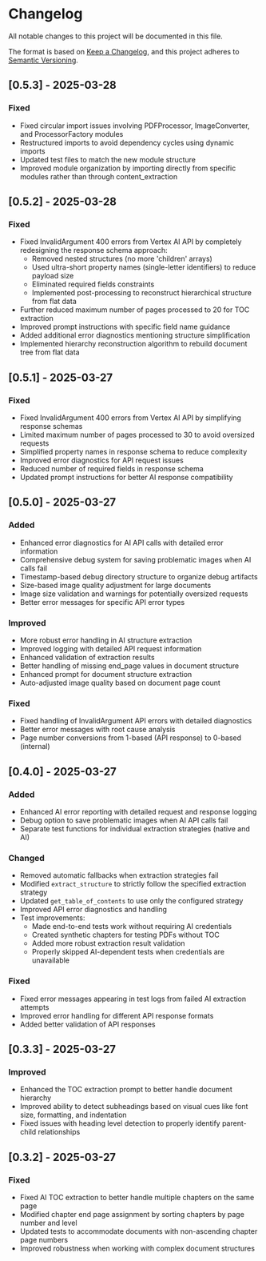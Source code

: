 # Changelog

All notable changes to this project will be documented in this file.

The format is based on [Keep a Changelog](https://keepachangelog.com/en/1.0.0/),
and this project adheres to [Semantic Versioning](https://semver.org/spec/v2.0.0.html).

## [0.5.3] - 2025-03-28

### Fixed

- Fixed circular import issues involving PDFProcessor, ImageConverter, and ProcessorFactory modules
- Restructured imports to avoid dependency cycles using dynamic imports
- Updated test files to match the new module structure
- Improved module organization by importing directly from specific modules rather than through content_extraction

## [0.5.2] - 2025-03-28

### Fixed

- Fixed InvalidArgument 400 errors from Vertex AI API by completely redesigning the response schema approach:
  - Removed nested structures (no more 'children' arrays)
  - Used ultra-short property names (single-letter identifiers) to reduce payload size
  - Eliminated required fields constraints
  - Implemented post-processing to reconstruct hierarchical structure from flat data
- Further reduced maximum number of pages processed to 20 for TOC extraction
- Improved prompt instructions with specific field name guidance
- Added additional error diagnostics mentioning structure simplification
- Implemented hierarchy reconstruction algorithm to rebuild document tree from flat data

## [0.5.1] - 2025-03-27

### Fixed

- Fixed InvalidArgument 400 errors from Vertex AI API by simplifying response schemas
- Limited maximum number of pages processed to 30 to avoid oversized requests
- Simplified property names in response schema to reduce complexity
- Improved error diagnostics for API request issues
- Reduced number of required fields in response schema
- Updated prompt instructions for better AI response compatibility

## [0.5.0] - 2025-03-27

### Added

- Enhanced error diagnostics for AI API calls with detailed error information
- Comprehensive debug system for saving problematic images when AI calls fail
- Timestamp-based debug directory structure to organize debug artifacts
- Size-based image quality adjustment for large documents
- Image size validation and warnings for potentially oversized requests
- Better error messages for specific API error types

### Improved

- More robust error handling in AI structure extraction
- Improved logging with detailed API request information
- Enhanced validation of extraction results
- Better handling of missing end_page values in document structure
- Enhanced prompt for document structure extraction
- Auto-adjusted image quality based on document page count

### Fixed

- Fixed handling of InvalidArgument API errors with detailed diagnostics
- Better error messages with root cause analysis
- Page number conversions from 1-based (API response) to 0-based (internal)

## [0.4.0] - 2025-03-27

### Added

- Enhanced AI error reporting with detailed request and response logging
- Debug option to save problematic images when AI API calls fail
- Separate test functions for individual extraction strategies (native and AI)

### Changed

- Removed automatic fallbacks when extraction strategies fail
- Modified `extract_structure` to strictly follow the specified extraction strategy
- Updated `get_table_of_contents` to use only the configured strategy
- Improved API error diagnostics and handling
- Test improvements:
  - Made end-to-end tests work without requiring AI credentials
  - Created synthetic chapters for testing PDFs without TOC
  - Added more robust extraction result validation
  - Properly skipped AI-dependent tests when credentials are unavailable

### Fixed

- Fixed error messages appearing in test logs from failed AI extraction attempts
- Improved error handling for different API response formats
- Added better validation of API responses

## [0.3.3] - 2025-03-27

### Improved

- Enhanced the TOC extraction prompt to better handle document hierarchy
- Improved ability to detect subheadings based on visual cues like font size, formatting, and indentation
- Fixed issues with heading level detection to properly identify parent-child relationships

## [0.3.2] - 2025-03-27

### Fixed

- Fixed AI TOC extraction to better handle multiple chapters on the same page
- Modified chapter end page assignment by sorting chapters by page number and level
- Updated tests to accommodate documents with non-ascending chapter page numbers
- Improved robustness when working with complex document structures